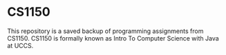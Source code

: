 # CS1150
This repository is a saved backup of programming assignments from CS1150. 
CS1150 is formally known as Intro To Computer Science with Java at UCCS.

